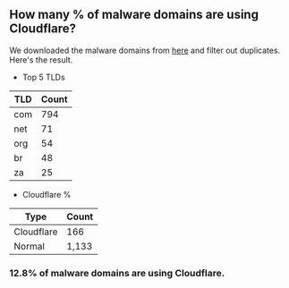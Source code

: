 ## How many % of malware domains are using Cloudflare?


We downloaded the malware domains from [here](https://urlhaus.abuse.ch) and filter out duplicates.
Here's the result.


[//]: # (start replacement)


- Top 5 TLDs

| TLD | Count |
| --- | --- |
| com | 794 |
| net | 71 |
| org | 54 |
| br | 48 |
| za | 25 |


- Cloudflare %

| Type | Count |
| --- | --- |
| Cloudflare | 166 |
| Normal | 1,133 |


### 12.8% of malware domains are using Cloudflare.